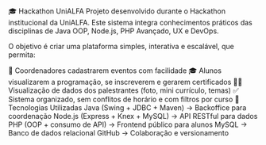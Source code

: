 🎓 Hackathon UniALFA
Projeto desenvolvido durante o Hackathon institucional da UniALFA.
Este sistema integra conhecimentos práticos das disciplinas de Java OOP, Node.js, PHP Avançado, UX e DevOps.

O objetivo é criar uma plataforma simples, interativa e escalável, que permita:

📅 Coordenadores cadastrarem eventos com facilidade
🎓 Alunos visualizarem a programação, se inscreverem e gerarem certificados
👨‍🏫 Visualização de dados dos palestrantes (foto, mini currículo, temas)
✅ Sistema organizado, sem conflitos de horário e com filtros por curso
🚀 Tecnologias Utilizadas
Java (Swing + JDBC + Maven) → Backoffice para coordenação
Node.js (Express + Knex + MySQL) → API RESTful para dados
PHP (OOP + consumo de API) → Frontend público para alunos
MySQL → Banco de dados relacional
GitHub → Colaboração e versionamento
